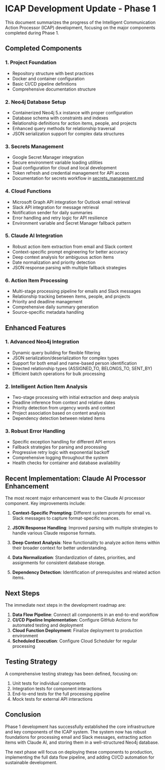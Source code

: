 # ICAP Development Update - Phase 1

This document summarizes the progress of the Intelligent Communication Action Processor (ICAP) development, focusing on the major components completed during Phase 1.

## Completed Components

### 1. Project Foundation
- Repository structure with best practices
- Docker and container configuration
- Basic CI/CD pipeline definitions
- Comprehensive documentation structure

### 2. Neo4j Database Setup
- Containerized Neo4j 5.x instance with proper configuration
- Database schema with constraints and indexes
- Relationship definitions for action items, people, and projects
- Enhanced query methods for relationship traversal
- JSON serialization support for complex data structures

### 3. Secrets Management
- Google Secret Manager integration
- Secure environment variable loading utilities
- Dual configuration for cloud and local development
- Token refresh and credential management for API access
- Documentation for secrets workflow in [secrets_management.md](secrets_management.md)

### 4. Cloud Functions
- Microsoft Graph API integration for Outlook email retrieval
- Slack API integration for message retrieval
- Notification sender for daily summaries
- Error handling and retry logic for API resilience
- Environment variable and Secret Manager fallback pattern

### 5. Claude AI Integration
- Robust action item extraction from email and Slack content
- Context-specific prompt engineering for better accuracy
- Deep context analysis for ambiguous action items
- Date normalization and priority detection
- JSON response parsing with multiple fallback strategies

### 6. Action Item Processing
- Multi-stage processing pipeline for emails and Slack messages
- Relationship tracking between items, people, and projects
- Priority and deadline management
- Comprehensive daily summary generation
- Source-specific metadata handling

## Enhanced Features

### 1. Advanced Neo4j Integration
- Dynamic query building for flexible filtering
- JSON serialization/deserialization for complex types
- Support for both email and name-based person identification
- Directed relationship types (ASSIGNED_TO, BELONGS_TO, SENT_BY)
- Efficient batch operations for bulk processing

### 2. Intelligent Action Item Analysis
- Two-stage processing with initial extraction and deep analysis
- Deadline inference from context and relative dates
- Priority detection from urgency words and context
- Project association based on content analysis
- Dependency detection between related items

### 3. Robust Error Handling
- Specific exception handling for different API errors
- Fallback strategies for parsing and processing
- Progressive retry logic with exponential backoff
- Comprehensive logging throughout the system
- Health checks for container and database availability

## Recent Implementation: Claude AI Processor Enhancement

The most recent major enhancement was to the Claude AI processor component. Key improvements include:

1. **Context-Specific Prompting**: Different system prompts for email vs. Slack messages to capture format-specific nuances.

2. **JSON Response Handling**: Improved parsing with multiple strategies to handle various Claude response formats.

3. **Deep Context Analysis**: New functionality to analyze action items within their broader context for better understanding.

4. **Data Normalization**: Standardization of dates, priorities, and assignments for consistent database storage.

5. **Dependency Detection**: Identification of prerequisites and related action items.

## Next Steps

The immediate next steps in the development roadmap are:

1. **Data Flow Pipeline**: Connect all components in an end-to-end workflow
2. **CI/CD Pipeline Implementation**: Configure GitHub Actions for automated testing and deployment
3. **Cloud Function Deployment**: Finalize deployment to production environment
4. **Scheduled Execution**: Configure Cloud Scheduler for regular processing

## Testing Strategy

A comprehensive testing strategy has been defined, focusing on:
1. Unit tests for individual components
2. Integration tests for component interactions
3. End-to-end tests for the full processing pipeline
4. Mock tests for external API interactions

## Conclusion

Phase 1 development has successfully established the core infrastructure and key components of the ICAP system. The system now has robust foundations for processing email and Slack messages, extracting action items with Claude AI, and storing them in a well-structured Neo4j database.

The next phase will focus on deploying these components to production, implementing the full data flow pipeline, and adding CI/CD automation for sustainable development.